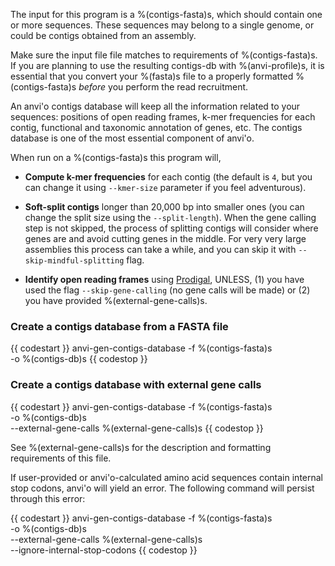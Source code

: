 The input for this program is a %(contigs-fasta)s, which should contain one or more sequences. These sequences may belong to a single genome, or could be contigs obtained from an assembly.

Make sure the input file file matches to requirements of %(contigs-fasta)s. If you are planning to use the resulting contigs-db with %(anvi-profile)s, it is essential that you convert your %(fasta)s file to a properly formatted %(contigs-fasta)s *before* you perform the read recruitment.

An anvi'o contigs database will keep all the information related to your sequences: positions of open reading frames, k-mer frequencies for each contig, functional and taxonomic annotation of genes, etc. The contigs database is one of the most essential component of anvi'o.

When run on a %(contigs-fasta)s this program will,

* **Compute k-mer frequencies** for each contig (the default is `4`, but you can change it using `--kmer-size` parameter if you feel adventurous).

* **Soft-split contigs** longer than 20,000 bp into smaller ones (you can change the split size using the `--split-length`). When the gene calling step is not skipped, the process of splitting contigs will consider where genes are and avoid cutting genes in the middle. For very very large assemblies this process can take a while, and you can skip it with `--skip-mindful-splitting` flag.

* **Identify open reading frames** using [Prodigal](http://prodigal.ornl.gov/), UNLESS, (1) you have used the flag `--skip-gene-calling` (no gene calls will be made) or (2) you have provided %(external-gene-calls)s.


### Create a contigs database from a FASTA file

{{ codestart }}
anvi-gen-contigs-database -f %(contigs-fasta)s \
                          -o %(contigs-db)s
{{ codestop }}

### Create a contigs database with external gene calls

{{ codestart }}
anvi-gen-contigs-database -f %(contigs-fasta)s \
                          -o %(contigs-db)s \
                          --external-gene-calls %(external-gene-calls)s
{{ codestop }}

See %(external-gene-calls)s for the description and formatting requirements of this file.

If user-provided or anvi'o-calculated amino acid sequences contain internal stop codons, anvi'o will yield an error. The following command will persist through this error:

{{ codestart }}
anvi-gen-contigs-database -f %(contigs-fasta)s \
                          -o %(contigs-db)s \
                          --external-gene-calls %(external-gene-calls)s \
                          --ignore-internal-stop-codons
{{ codestop }}